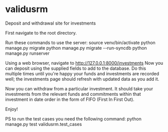 # validusrm
Deposit and withdrawal site for investments

First navigate to the root directory.

Run these commands to use the server:
source venv/bin/activate
python manage.py migrate
python manage.py migrate --run-syncdb
python manage.py runserver

Using a web browser, navigate to http://127.0.0.1:8000/investments
Now you can deposit using the supplied fields to add to the database.
Do this multiple times until you're happy your funds and investments are recorded well; the investments page should refresh with updated data as you add it.

Now you can withdraw from a particular investment.  It should take your investments from the relevant funds and commitments within that investment in date order in 
the form of FIFO (First In First Out).

Enjoy!

PS to run the test cases you need the following command:
python manage.py test validusrm.test_cases
